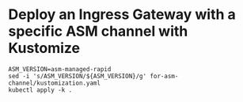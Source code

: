 # Deploy an Ingress Gateway with a specific ASM channel with Kustomize

```
ASM_VERSION=asm-managed-rapid
sed -i 's/ASM_VERSION/${ASM_VERSION}/g' for-asm-channel/kustomization.yaml
kubectl apply -k .
```